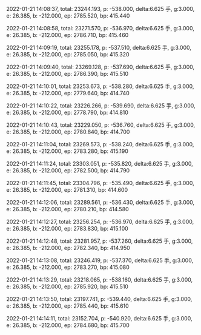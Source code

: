 2022-01-21 14:08:37, total: 23244.193, p: -538.000, delta:6.625 手, g:3.000, e: 26.385, b: -212.000, ep: 2785.520, bp: 415.440

2022-01-21 14:08:58, total: 23271.570, p: -536.970, delta:6.625 手, g:3.000, e: 26.385, b: -212.000, ep: 2786.710, bp: 415.460

2022-01-21 14:09:19, total: 23255.178, p: -537.510, delta:6.625 手, g:3.000, e: 26.385, b: -212.000, ep: 2785.050, bp: 415.320

2022-01-21 14:09:40, total: 23269.128, p: -537.690, delta:6.625 手, g:3.000, e: 26.385, b: -212.000, ep: 2786.390, bp: 415.510

2022-01-21 14:10:01, total: 23253.673, p: -538.280, delta:6.625 手, g:3.000, e: 26.385, b: -212.000, ep: 2779.640, bp: 414.740

2022-01-21 14:10:22, total: 23226.266, p: -539.690, delta:6.625 手, g:3.000, e: 26.385, b: -212.000, ep: 2778.790, bp: 414.810

2022-01-21 14:10:43, total: 23229.050, p: -536.760, delta:6.625 手, g:3.000, e: 26.385, b: -212.000, ep: 2780.840, bp: 414.700

2022-01-21 14:11:04, total: 23269.573, p: -538.240, delta:6.625 手, g:3.000, e: 26.385, b: -212.000, ep: 2783.280, bp: 415.190

2022-01-21 14:11:24, total: 23303.051, p: -535.820, delta:6.625 手, g:3.000, e: 26.385, b: -212.000, ep: 2782.500, bp: 414.790

2022-01-21 14:11:45, total: 23304.796, p: -535.490, delta:6.625 手, g:3.000, e: 26.385, b: -212.000, ep: 2781.310, bp: 414.600

2022-01-21 14:12:06, total: 23289.561, p: -536.430, delta:6.625 手, g:3.000, e: 26.385, b: -212.000, ep: 2780.210, bp: 414.580

2022-01-21 14:12:27, total: 23256.254, p: -536.970, delta:6.625 手, g:3.000, e: 26.385, b: -212.000, ep: 2783.830, bp: 415.100

2022-01-21 14:12:48, total: 23281.957, p: -537.260, delta:6.625 手, g:3.000, e: 26.385, b: -212.000, ep: 2782.340, bp: 414.950

2022-01-21 14:13:08, total: 23246.419, p: -537.370, delta:6.625 手, g:3.000, e: 26.385, b: -212.000, ep: 2783.270, bp: 415.080

2022-01-21 14:13:29, total: 23218.065, p: -538.160, delta:6.625 手, g:3.000, e: 26.385, b: -212.000, ep: 2785.920, bp: 415.510

2022-01-21 14:13:50, total: 23197.741, p: -539.440, delta:6.625 手, g:3.000, e: 26.385, b: -212.000, ep: 2785.440, bp: 415.610

2022-01-21 14:14:11, total: 23152.704, p: -540.920, delta:6.625 手, g:3.000, e: 26.385, b: -212.000, ep: 2784.680, bp: 415.700